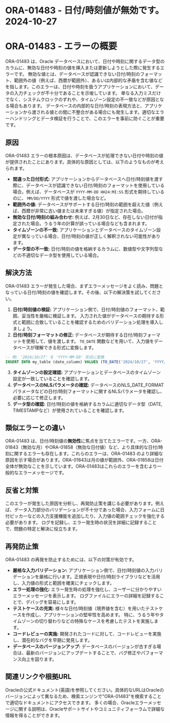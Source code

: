 # ORA-01483 -  日付/時刻値が無効です。 2024-10-27

# ORA-01483 - エラーの概要

ORA-01483 は、Oracle データベースにおいて、日付や時刻に関するデータ型のカラムに、無効な日付や時刻の値を挿入または更新しようとした際に発生するエラーです。  無効な値とは、データベースが認識できない日付/時刻のフォーマット、範囲外の値（例えば、西暦が範囲外）、あるいは内部的な矛盾を含む値などを指します。このエラーは、日付や時刻を扱うアプリケーションにおいて、データの入力チェックが不十分であることを示唆しています。  単なる入力ミスだけでなく、システムクロックのずれや、タイムゾーン設定の不一致などが原因となる場合もあります。  データベースの内部的な日付/時刻の表現方法と、アプリケーションから渡される値との間に不整合がある場合にも発生します。適切なエラーハンドリングとデータ検証を行うことで、このエラーを事前に防ぐことが重要です。


## 原因

ORA-01483 エラーの根本原因は、データベースが処理できない日付や時刻の値が提供されたことにあります。具体的な原因としては、以下のようなものが考えられます。

* **間違った日付形式:** アプリケーションからデータベースへ日付/時刻値を渡す際に、データベースが認識できない日付/時刻のフォーマットを使用している場合。例えば、データベースが `YYYY-MM-DD HH24:MI:SS` 形式を期待しているのに、 `MM/DD/YYYY` 形式で値を渡した場合など。
* **範囲外の値:** データベースがサポートする日付/時刻の範囲を超えた値（例えば、西暦が非常に古い値または未来すぎる値）が指定された場合。
* **無効な日付/時刻の組み合わせ:** 例えば、2月30日など、存在しない日付が指定された場合。うるう年の計算が誤っている場合なども含まれます。
* **タイムゾーンの不一致:** アプリケーションとデータベースのタイムゾーン設定が異なっている場合、日付/時刻の値が正しく解釈されない可能性があります。
* **データ型の不一致:**  日付/時刻の値を格納するカラムに、数値型や文字列型などの不適切なデータ型を使用している場合。


## 解決方法

ORA-01483 エラーが発生した場合、まずエラーメッセージをよく読み、問題となっている日付/時刻の値を確認します。その後、以下の解決策を試してください。

1. **日付/時刻値の検証:** アプリケーション側で、日付/時刻値のフォーマット、範囲、妥当性を厳格に検証します。  入力された値がデータベースの期待する形式と範囲に合致していることを確認するためのバリデーション処理を導入しましょう。
2. **日付/時刻フォーマットの修正:**  データベースが期待する日付/時刻フォーマットを使用して、値を渡します。 `TO_DATE` 関数などを用いて、入力値をデータベースが理解できる形式に変換します。
```sql
-- 例: '2024/10/27' を 'YYYY-MM-DD' 形式に変換
INSERT INTO my_table (date_column) VALUES (TO_DATE('2024/10/27', 'YYYY/MM/DD'));
```
3. **タイムゾーンの設定確認:** アプリケーションとデータベースのタイムゾーン設定が一致していることを確認します。
4. **データベースのNLSパラメータの確認:** データベースのNLS_DATE_FORMATパラメータなどの日付/時刻フォーマットに関するNLSパラメータを確認し、必要に応じて修正します。
5. **データ型の確認:**  日付/時刻の値を格納するカラムに適切なデータ型（DATE, TIMESTAMPなど）が使用されていることを確認します。


## 類似エラーとの違い

ORA-01483 は、日付/時刻値の**無効性**に焦点を当てたエラーです。一方、ORA-01843（無効な月）やORA-01858（無効な日付値）など、より具体的な日付/時刻に関するエラーも存在します。これらのエラーは、ORA-01483 のより詳細な原因を示す場合があります。ORA-01843は月の値が範囲外、ORA-01858は日付全体が無効なことを示しています。ORA-01483はこれらのエラーを含むより一般的なエラーメッセージです。


## 反省と対策

このエラーが発生した原因を分析し、再発防止策を講じる必要があります。例えば、データ入力部分のバリデーションが不十分であった場合、入力フォームに日付ピッカーなどの入力支援機能を追加したり、入力値の範囲チェックを強化する必要があります。  ログを記録し、エラー発生時の状況を詳細に記録することで、問題の特定と解決に役立ちます。


## 再発防止策

ORA-01483 の再発を防止するためには、以下の対策が有効です。

* **厳格な入力バリデーション:** アプリケーション側で、日付/時刻値の入力バリデーションを厳格に行います。正規表現や日付/時刻ライブラリなどを活用し、入力値の形式と範囲を確実にチェックします。
* **エラー処理の強化:** エラー発生時の処理を強化し、ユーザーに分かりやすいエラーメッセージを表示します。  ログファイルにエラーの詳細を記録することで、デバッグを容易にします。
* **テストケースの充実:**  様々な日付/時刻値（境界値を含む）を用いたテストケースを作成し、アプリケーションの堅牢性を高めます。  特に、うるう年やタイムゾーンの切り替わりなどの特殊なケースを考慮したテストを実施します。
* **コードレビューの実施:**  開発されたコードに対して、コードレビューを実施し、潜在的なバグを早期に発見します。
* **データベースのバージョンアップ:** データベースのバージョンが古すぎる場合は、最新のバージョンにアップデートすることで、バグ修正やパフォーマンス向上を図ります。


## 関連リンクや根拠URL

Oracleの公式ドキュメント(英語)を参照してください。具体的なURLはOracleのバージョンによって異なるため、検索エンジンで"ORA-01483"を検索することで適切なドキュメントにアクセスできます。  多くの場合、Oracleエラーメッセージに関する説明は、Oracleサポートサイトやコミュニティフォーラムで詳細な情報を得ることができます。